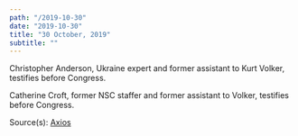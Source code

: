 ```yaml
---
path: "/2019-10-30"
date: "2019-10-30"
title: "30 October, 2019"
subtitle: ""
---
```


Christopher Anderson, Ukraine expert and former assistant to Kurt Volker, testifies before Congress.

Catherine Croft, former NSC staffer and former assistant to Volker, testifies before Congress.

<span class="sources">

Source(s): [Axios](https://www.axios.com/house-democrats-impeachment-ukraine-who-is-testifying-0d2220d1-6fce-4adf-b026-f0bde0a6d6d6.html)

</span>